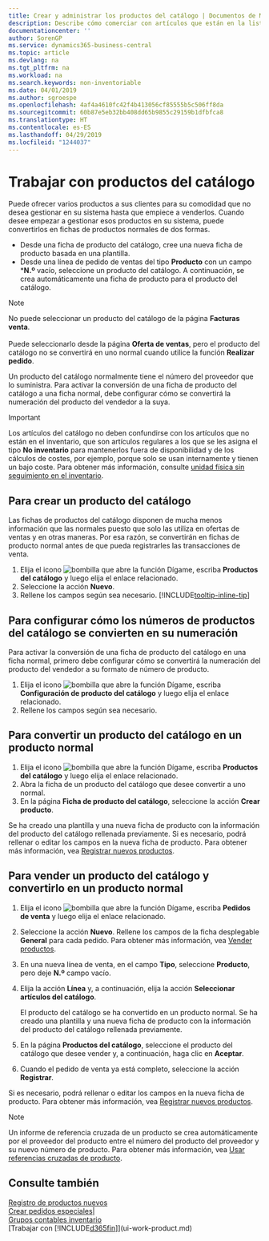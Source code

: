 ```yaml
---
title: Crear y administrar los productos del catálogo | Documentos de Microsoft
description: Describe cómo comerciar con artículos que están en la lista de artículos de proveedores pero no en su propia lista de artículos.
documentationcenter: ''
author: SorenGP
ms.service: dynamics365-business-central
ms.topic: article
ms.devlang: na
ms.tgt_pltfrm: na
ms.workload: na
ms.search.keywords: non-inventoriable
ms.date: 04/01/2019
ms.author: sgroespe
ms.openlocfilehash: 4af4a4610fc42f4b413056cf85555b5c506ff8da
ms.sourcegitcommit: 60b87e5eb32bb408dd65b9855c29159b1dfbfca8
ms.translationtype: HT
ms.contentlocale: es-ES
ms.lasthandoff: 04/29/2019
ms.locfileid: "1244037"
---
```

# <a name="work-with-catalog-items"></a>Trabajar con productos del catálogo
Puede ofrecer varios productos a sus clientes para su comodidad que no desea gestionar en su sistema hasta que empiece a venderlos. Cuando desee empezar a gestionar esos productos en su sistema, puede convertirlos en fichas de productos normales de dos formas.

* Desde una ficha de producto del catálogo, cree una nueva ficha de producto basada en una plantilla.
* Desde una línea de pedido de ventas del tipo **Producto** con un campo ***N.º** vacío, seleccione un producto del catálogo. A continuación, se crea automáticamente una ficha de producto para el producto del catálogo.

> [!NOTE]  
> No puede seleccionar un producto del catálogo de la página **Facturas venta**.<br /><br />
> Puede seleccionarlo desde la página **Oferta de ventas**, pero el producto del catálogo no se convertirá en uno normal cuando utilice la función **Realizar pedido**.

Un producto del catálogo normalmente tiene el número del proveedor que lo suministra. Para activar la conversión de una ficha de producto del catálogo a una ficha normal, debe configurar cómo se convertirá la numeración del producto del vendedor a la suya.   

> [!Important]
> Los artículos del catálogo no deben confundirse con los artículos que no están en el inventario, que son artículos regulares a los que se les asigna el tipo **No inventario** para mantenerlos fuera de disponibilidad y de los cálculos de costes, por ejemplo, porque solo se usan internamente y tienen un bajo coste. Para obtener más información, consulte [unidad física sin seguimiento en el inventario](inventory-about-item-types.md).

## <a name="to-create-a-catalog-item"></a>Para crear un producto del catálogo
Las fichas de productos del catálogo disponen de mucha menos información que las normales puesto que solo las utiliza en ofertas de ventas y en otras maneras. Por esa razón, se convertirán en fichas de producto normal antes de que pueda registrarles las transacciones de venta.

1. Elija el icono ![bombilla que abre la función Dígame](media/ui-search/search_small.png "Dígame que desea hacer"), escriba **Productos del catálogo** y luego elija el enlace relacionado.
2. Seleccione la acción **Nuevo**.
3. Rellene los campos según sea necesario. [!INCLUDE[tooltip-inline-tip](includes/tooltip-inline-tip_md.md)]

## <a name="to-set-up-how-catalog-item-numbers-are-converted-to-your-own-numbering"></a>Para configurar cómo los números de productos del catálogo se convierten en su numeración
Para activar la conversión de una ficha de producto del catálogo en una ficha normal, primero debe configurar cómo se convertirá la numeración del producto del vendedor a su formato de número de producto.

1. Elija el icono ![bombilla que abre la función Dígame](media/ui-search/search_small.png "Dígame que desea hacer"), escriba **Configuración de producto del catálogo** y luego elija el enlace relacionado.
2. Rellene los campos según sea necesario.

## <a name="to-convert-a-catalog-item-to-a-normal-item"></a>Para convertir un producto del catálogo en un producto normal
1. Elija el icono ![bombilla que abre la función Dígame](media/ui-search/search_small.png "Dígame que desea hacer"), escriba **Productos del catálogo** y luego elija el enlace relacionado.
2. Abra la ficha de un producto del catálogo que desee convertir a uno normal.
3. En la página **Ficha de producto del catálogo**, seleccione la acción **Crear producto**.

Se ha creado una plantilla y una nueva ficha de producto con la información del producto del catálogo rellenada previamente. Si es necesario, podrá rellenar o editar los campos en la nueva ficha de producto. Para obtener más información, vea [Registrar nuevos productos](inventory-how-register-new-items.md).

## <a name="to-sell-a-catalog-item-and-convert-it-to-a-normal-item"></a>Para vender un producto del catálogo y convertirlo en un producto normal
1. Elija el icono ![bombilla que abre la función Dígame](media/ui-search/search_small.png "Dígame que desea hacer"), escriba **Pedidos de venta** y luego elija el enlace relacionado.
2. Seleccione la acción **Nuevo**. Rellene los campos de la ficha desplegable **General** para cada pedido. Para obtener más información, vea [Vender productos](sales-how-sell-products.md).
3. En una nueva línea de venta, en el campo **Tipo**, seleccione **Producto**, pero deje **N.º** campo vacío.
4. Elija la acción **Línea** y, a continuación, elija la acción **Seleccionar artículos del catálogo**.

    El producto del catálogo se ha convertido en un producto normal. Se ha creado una plantilla y una nueva ficha de producto con la información del producto del catálogo rellenada previamente.
5. En la página **Productos del catálogo**, seleccione el producto del catálogo que desee vender y, a continuación, haga clic en **Aceptar**.
6. Cuando el pedido de venta ya está completo, seleccione la acción **Registrar**.

Si es necesario, podrá rellenar o editar los campos en la nueva ficha de producto. Para obtener más información, vea [Registrar nuevos productos](inventory-how-register-new-items.md).

> [!NOTE]  
>   Un informe de referencia cruzada de un producto se crea automáticamente por el proveedor del producto entre el número del producto del proveedor y su nuevo número de producto. Para obtener más información, vea [Usar referencias cruzadas de producto](inventory-how-use-item-cross-refs.md).

## <a name="see-also"></a>Consulte también
[Registro de productos nuevos](inventory-how-register-new-items.md)  
[Crear pedidos especiales](sales-how-to-create-special-orders.md)|  
[Grupos contables inventario](inventory-manage-inventory.md)  
[Trabajar con [!INCLUDE[d365fin](includes/d365fin_md.md)]](ui-work-product.md)

